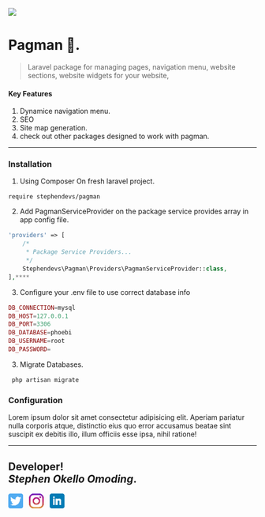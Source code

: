[![](https://raw.githubusercontent.com/stephendevs/stephendevs/main/pagman/bannner.png)](ttps://www.linkedin.com/in/stephendev)

# Pagman 👋.

> Laravel package for managing pages, navigation menu, website sections, website widgets for your website,

#### Key Features
1. Dynamice navigation menu.
2. SEO
3. Site map generation.
4. check out other packages designed to work with pagman.
---

### Installation
1.  Using Composer On fresh laravel project.

```composer
require stephendevs/pagman
```
2. Add PagmanServiceProvider on the package service provides array in app config file.

```php
'providers' => [
    /*
     * Package Service Providers...
     */
    Stephendevs\Pagman\Providers\PagmanServiceProvider::class,
],****
```
3. Configure your .env file to use correct database info

```php
DB_CONNECTION=mysql
DB_HOST=127.0.0.1
DB_PORT=3306
DB_DATABASE=phoebi
DB_USERNAME=root
DB_PASSWORD=
```

3. Migrate Databases.

```php
 php artisan migrate
```

### Configuration
Lorem ipsum dolor sit amet consectetur adipisicing elit. Aperiam pariatur nulla corporis atque, distinctio eius quo error accusamus beatae sint suscipit ex debitis illo, illum officiis esse ipsa, nihil ratione!

---



## Developer! <br /> <i>Stephen Okello Omoding</i>.
<p align='left'>
<a href="https://twitter.com/stephendevs"><img height="30" src="https://raw.githubusercontent.com/stephendevs/stephendevs/main/icon/twitter.png"></a>&nbsp;&nbsp;
<a href="https://instagram.com/stephendevs"><img height="30" src="https://raw.githubusercontent.com/stephendevs/stephendevs/main/icon/instagram.png"></a>&nbsp;&nbsp;
<a href="https://www.linkedin.com/in/stephdevs/"><img height="30" src="https://raw.githubusercontent.com/stephendevs/stephendevs/main/icon/linkedin.png"></a>
</p>



